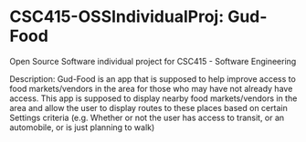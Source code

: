 # CSC415-OSSIndividualProj: Gud-Food
Open Source Software individual project for CSC415 - Software Engineering

Description:
  Gud-Food is an app that is supposed to help improve access to food markets/vendors in the area for those who may have not already have access. This app is supposed to display nearby food markets/vendors in the area and allow the user to display routes to these places based on certain Settings criteria (e.g. Whether or not the user has access to transit, or an automobile, or is just planning to walk)
